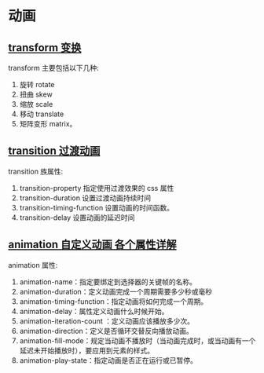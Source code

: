 <!--
 * @Author: TerryMin
 * @Date: 2023-02-02 18:53:35
 * @LastEditors: TerryMin
 * @LastEditTime: 2023-12-17 09:08:00
 * @Description: file not
-->

# 动画

## [transform 变换](https://juejin.cn/post/6959407827047677965)

transform 主要包括以下几种:

1. 旋转 rotate
2. 扭曲 skew
3. 缩放 scale
4. 移动 translate
5. 矩阵变形 matrix。

## [transition 过渡动画](https://juejin.cn/post/6970885478967050254)

transition 族属性:

1. transition-property 指定使用过渡效果的 css 属性
2. transition-duration 设置过渡动画持续时间
3. transition-timing-function 设置动画的时间函数。
4. transition-delay 设置动画的延迟时间

## [animation 自定义动画 各个属性详解](https://blog.csdn.net/aSuncat/article/details/52588078)

animation 属性:

1. animation-name：指定要绑定到选择器的关键帧的名称。
2. animation-duration：定义动画完成一个周期需要多少秒或毫秒
3. animation-timing-function：指定动画将如何完成一个周期。
4. animation-delay：属性定义动画什么时候开始。
5. animation-iteration-count ：定义动画应该播放多少次。
6. animation-direction：定义是否循环交替反向播放动画。
7. animation-fill-mode：规定当动画不播放时（当动画完成时，或当动画有一个延迟未开始播放时），要应用到元素的样式。
8. animation-play-state：指定动画是否正在运行或已暂停。
